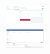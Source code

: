 <p align="center"><img src="../../reports/img1.jpg" alt="example" width="20%"></p>

<p align="center"><img src="../../reports/img2.jpg" alt="example" width="20%"></p>
